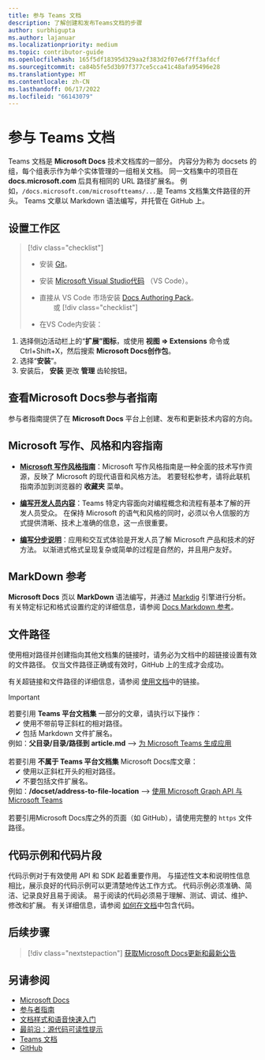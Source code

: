 ```yaml
---
title: 参与 Teams 文档
description: 了解创建和发布Teams文档的步骤
author: surbhigupta
ms.author: lajanuar
ms.localizationpriority: medium
ms.topic: contributor-guide
ms.openlocfilehash: 165f5df18395d329aa2f383d2f07e6f7ff3afdcf
ms.sourcegitcommit: ca84b5fe5d3b97f377ce5cca41c48afa95496e28
ms.translationtype: MT
ms.contentlocale: zh-CN
ms.lasthandoff: 06/17/2022
ms.locfileid: "66143079"
---
```

# <a name="contribute-to-teams-documentation"></a>参与 Teams 文档

Teams 文档是 **Microsoft Docs** 技术文档库的一部分。 内容分为称为 docsets 的组，每个组表示作为单个实体管理的一组相关文档。 同一文档集中的项目在 **docs.microsoft.com** 后具有相同的 URL 路径扩展名。 例如，`/docs.microsoft.com/microsoftteams/...`是 Teams 文档集文件路径的开头。 Teams 文章以 Markdown 语法编写，并托管在 GitHub 上。

## <a name="set-up-your-workspace"></a>设置工作区

> [!div class="checklist"]
>
> * 安装 [Git](https://git-scm.com/book/en/v2/Getting-Started-Installing-Git)。
> * 安装 [Microsoft Visual Studio代码](https://code.visualstudio.com/) （VS Code）。
> * 直接从 VS Code 市场安装 [Docs Authoring Pack](https://marketplace.visualstudio.com/items?itemName=docsmsft.docs-authoring-pack)。<br>&emsp;&emsp;或
[!div class="checklist"]
>
> * 在VS Code内安装：

   1. 选择侧边活动栏上的“**扩展”图标**，或使用 **视图 => Extensions** 命令或 Ctrl+Shift+X，然后搜索 **Microsoft Docs创作包**。
   1. 选择“**安装**”。
   1. 安装后， **安装** 更改 **管理** 齿轮按钮。

## <a name="review-the-microsoft-docs-contributors-guide"></a>查看Microsoft Docs参与者指南

参与者指南提供了在 **Microsoft Docs** 平台上创建、发布和更新技术内容的方向。

## <a name="microsoft-writing-style-and-content-guides"></a>Microsoft 写作、风格和内容指南

* **[Microsoft 写作风格指南](/style-guide/welcome)**：Microsoft 写作风格指南是一种全面的技术写作资源，反映了 Microsoft 的现代语音和风格方法。 若要轻松参考，请将此联机指南添加到浏览器的 **收藏夹** 菜单。

* **[编写开发人员内容](/style-guide/developer-content/)**：Teams 特定内容面向对编程概念和流程有基本了解的开发人员受众。 在保持 Microsoft 的语气和风格的同时，必须以令人信服的方式提供清晰、技术上准确的信息，这一点很重要。

* **[编写分步说明](/style-guide/procedures-instructions/writing-step-by-step-instructions)**：应用和交互式体验是开发人员了解 Microsoft 产品和技术的好方法。 以渐进式格式呈现复杂或简单的过程是自然的，并且用户友好。

## <a name="markdown-reference"></a>MarkDown 参考

**Microsoft Docs** 页以 **MarkDown** 语法编写，并通过 [Markdig](https://github.com/lunet-io/markdig) 引擎进行分析。 有关特定标记和格式设置约定的详细信息，请参阅 [Docs Markdown 参考](/contribute/markdown-reference)。

## <a name="file-paths"></a>文件路径

使用相对路径并创建指向其他文档集的链接时，请务必为文档中的超链接设置有效的文件路径。 仅当文件路径正确或有效时，GitHub 上的生成才会成功。

有关超链接和文件路径的详细信息，请参阅 [使用文档](/contribute/how-to-write-links)中的链接。

> [!IMPORTANT]
> 若要引用 **Teams 平台文档集** 一部分的文章，请执行以下操作：<br>
> &emsp;&#x2714; 使用不带前导正斜杠的相对路径。<br>
> &emsp;&#x2714; 包括 Markdown 文件扩展名。<br>
>例如：**父目录/目录/路径到 article.md** —> [为 Microsoft Teams 生成应用](../concepts/building-an-app.md) <br><br>
> 若要引用 **不属于 Teams 平台文档集** Microsoft Docs库文章：<br>
> &emsp;&#x2714; 使用以正斜杠开头的相对路径。<br>&emsp;&#x2714; 不要包括文件扩展名。<br>
> 例如：**/docset/address-to-file-location** —> [使用 Microsoft Graph API 与 Microsoft Teams](/graph/api/resources/teams-api-overview)<br><br>
> 若要引用Microsoft Docs库之外的页面（如 GitHub），请使用完整的 `https` 文件路径。<br>

## <a name="code-samples-and-snippets"></a>代码示例和代码片段

代码示例对于有效使用 API 和 SDK 起着重要作用。 与描述性文本和说明性信息相比，展示良好的代码示例可以更清楚地传达工作方式。 代码示例必须准确、简洁、记录良好且易于阅读。 易于阅读的代码必须易于理解、测试、调试、维护、修改和扩展。 有关详细信息，请参阅 [如何在文档](/contribute/code-in-docs)中包含代码。

## <a name="next-step"></a>后续步骤

> [!div class="nextstepaction"]
> [获取Microsoft Docs更新和最新公告](/teamblog)

## <a name="see-also"></a>另请参阅

* [Microsoft Docs](/)
* [参与者指南](/contribute)
* [文档样式和语音快速入门](/contribute/style-quick-start)
* [最前沿：源代码可读性提示](/archive/msdn-magazine/2014/october/cutting-edge-source-code-readability-tips)
* [Teams 文档](/microsoftteams/platform/overview)
* [GitHub](https://github.com/MicrosoftDocs/msteams-docs/tree/master/msteams-platform)
